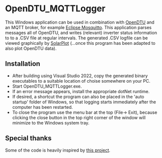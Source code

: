 # OpenDTU_MQTTLogger
This Windows application can be used in combination with [OpenDTU](https://github.com/tbnobody/OpenDTU) and an MQTT broker, for example [Eclipse Mosquitto](https://mosquitto.org/).
This application parses messages all of OpenDTU, and writes (relevant) inverter status information to  to a .CSV file at regular intervals.
The generated .CSV logfile can be viewed graphically by [SolarPlot](https://github.com/victorvanacht/SolarPlot) (...once this program has been adapted to also plot OpenDTU data).

## Installation
- After building using Visual Studio 2022, copy the generated binary executables to a suitable location of choise somewhere on your PC.
- Start OpenDTU_MQTTLogger.exe. 
- If an error message appears, install the appropriate dotNet runtime.
- If desired, a shortcut the program can also be placed in the 'auto startup' folder of Windows, so that logging starts immediately after the computer has been restarted.
- To close the program use the menu bar at the top (File-> Exit), because clicking the close button in the top right corner of the window will minimize to the Windows system tray.

## Special thanks
Some of the code is heavily inspired by [this project](https://github.com/s1oen/mqttConsoleClient.git).


